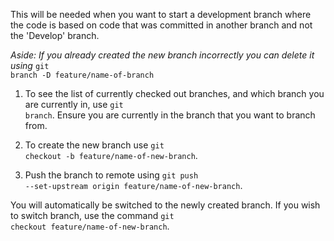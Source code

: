 This will be needed when you want to start a development branch where the code is based on code that was committed in another branch and not the 'Develop' branch.

<em>Aside: If you already created the new branch incorrectly you can delete it using</em> <code class="EnlighterJSRAW" data-enlighter-language="shell">git branch -D feature/name-of-branch</code>

1. To see the list of currently checked out branches, and which branch you are currently in, use <code class="EnlighterJSRAW" data-enlighter-language="shell">git branch</code>. Ensure you are currently in the branch that you want to branch from.

2. To create the new branch use <code class="EnlighterJSRAW" data-enlighter-language="shell">git checkout -b feature/name-of-new-branch</code>.

3. Push the branch to remote using <code class="EnlighterJSRAW" data-enlighter-language="shell">git push --set-upstream origin feature/name-of-new-branch</code>.

You will automatically be switched to the newly created branch. If you wish to switch branch, use the command <code class="EnlighterJSRAW" data-enlighter-language="shell">git checkout feature/name-of-new-branch</code>.
